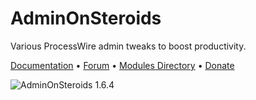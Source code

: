 AdminOnSteroids
========================

Various ProcessWire admin tweaks to boost productivity.

[Documentation](https://github.com/rolandtoth/AdminOnSteroids/wiki/Home) • [Forum](https://processwire.com/talk/topic/13389-adminonsteroids/) • [Modules Directory](http://modules.processwire.com/modules/admin-on-steroids/) • [Donate](https://www.paypal.me/rolandtothpal/5)


![AdminOnSteroids 1.6.4](http://pic.rolandtoth.hu/aos/aos164.png "AdminOnSteroids 1.6.4")
